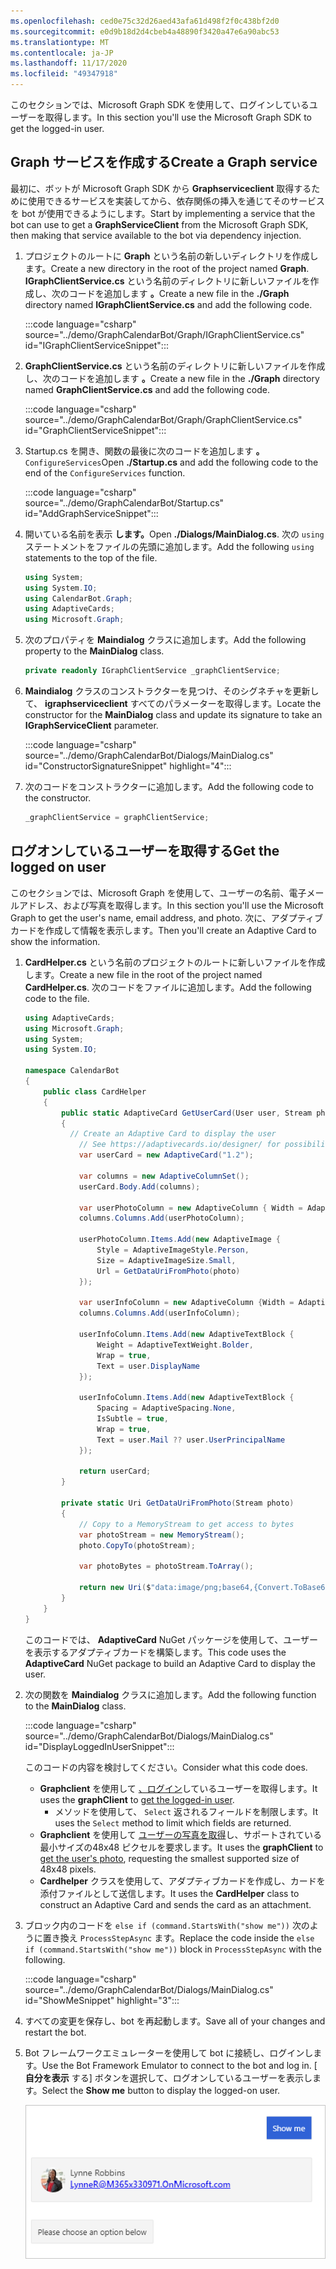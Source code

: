 ```yaml
---
ms.openlocfilehash: ced0e75c32d26aed43afa61d498f2f0c438bf2d0
ms.sourcegitcommit: e0d9b18d2d4cbeb4a48890f3420a47e6a90abc53
ms.translationtype: MT
ms.contentlocale: ja-JP
ms.lasthandoff: 11/17/2020
ms.locfileid: "49347918"
---
```

<!-- markdownlint-disable MD002 MD041 -->

<span data-ttu-id="b9c5e-101">このセクションでは、Microsoft Graph SDK を使用して、ログインしているユーザーを取得します。</span><span class="sxs-lookup"><span data-stu-id="b9c5e-101">In this section you'll use the Microsoft Graph SDK to get the logged-in user.</span></span>

## <a name="create-a-graph-service"></a><span data-ttu-id="b9c5e-102">Graph サービスを作成する</span><span class="sxs-lookup"><span data-stu-id="b9c5e-102">Create a Graph service</span></span>

<span data-ttu-id="b9c5e-103">最初に、ボットが Microsoft Graph SDK から **Graphserviceclient** 取得するために使用できるサービスを実装してから、依存関係の挿入を通じてそのサービスを bot が使用できるようにします。</span><span class="sxs-lookup"><span data-stu-id="b9c5e-103">Start by implementing a service that the bot can use to get a **GraphServiceClient** from the Microsoft Graph SDK, then making that service available to the bot via dependency injection.</span></span>

1. <span data-ttu-id="b9c5e-104">プロジェクトのルートに **Graph** という名前の新しいディレクトリを作成します。</span><span class="sxs-lookup"><span data-stu-id="b9c5e-104">Create a new directory in the root of the project named **Graph**.</span></span> <span data-ttu-id="b9c5e-105">**IGraphClientService.cs** という名前のディレクトリに新しいファイルを作成し、次のコードを追加します **。**</span><span class="sxs-lookup"><span data-stu-id="b9c5e-105">Create a new file in the **./Graph** directory named **IGraphClientService.cs** and add the following code.</span></span>

    :::code language="csharp" source="../demo/GraphCalendarBot/Graph/IGraphClientService.cs" id="IGraphClientServiceSnippet":::

1. <span data-ttu-id="b9c5e-106">**GraphClientService.cs** という名前のディレクトリに新しいファイルを作成し、次のコードを追加します **。**</span><span class="sxs-lookup"><span data-stu-id="b9c5e-106">Create a new file in the **./Graph** directory named **GraphClientService.cs** and add the following code.</span></span>

    :::code language="csharp" source="../demo/GraphCalendarBot/Graph/GraphClientService.cs" id="GraphClientServiceSnippet":::

1. <span data-ttu-id="b9c5e-107">Startup.cs を開き、関数の最後に次のコードを追加します **。** `ConfigureServices`</span><span class="sxs-lookup"><span data-stu-id="b9c5e-107">Open **./Startup.cs** and add the following code to the end of the `ConfigureServices` function.</span></span>

    :::code language="csharp" source="../demo/GraphCalendarBot/Startup.cs" id="AddGraphServiceSnippet":::

1. <span data-ttu-id="b9c5e-108">開いている名前を表示 **します。**</span><span class="sxs-lookup"><span data-stu-id="b9c5e-108">Open **./Dialogs/MainDialog.cs**.</span></span> <span data-ttu-id="b9c5e-109">次の `using` ステートメントをファイルの先頭に追加します。</span><span class="sxs-lookup"><span data-stu-id="b9c5e-109">Add the following `using` statements to the top of the file.</span></span>

    ```csharp
    using System;
    using System.IO;
    using CalendarBot.Graph;
    using AdaptiveCards;
    using Microsoft.Graph;
    ```

1. <span data-ttu-id="b9c5e-110">次のプロパティを **Maindialog** クラスに追加します。</span><span class="sxs-lookup"><span data-stu-id="b9c5e-110">Add the following property to the **MainDialog** class.</span></span>

    ```csharp
    private readonly IGraphClientService _graphClientService;
    ```

1. <span data-ttu-id="b9c5e-111">**Maindialog** クラスのコンストラクターを見つけ、そのシグネチャを更新して、 **igraphserviceclient** すべてのパラメーターを取得します。</span><span class="sxs-lookup"><span data-stu-id="b9c5e-111">Locate the constructor for the **MainDialog** class and update its signature to take an **IGraphServiceClient** parameter.</span></span>

    :::code language="csharp" source="../demo/GraphCalendarBot/Dialogs/MainDialog.cs" id="ConstructorSignatureSnippet" highlight="4":::

1. <span data-ttu-id="b9c5e-112">次のコードをコンストラクターに追加します。</span><span class="sxs-lookup"><span data-stu-id="b9c5e-112">Add the following code to the constructor.</span></span>

    ```csharp
    _graphClientService = graphClientService;
    ```

## <a name="get-the-logged-on-user"></a><span data-ttu-id="b9c5e-113">ログオンしているユーザーを取得する</span><span class="sxs-lookup"><span data-stu-id="b9c5e-113">Get the logged on user</span></span>

<span data-ttu-id="b9c5e-114">このセクションでは、Microsoft Graph を使用して、ユーザーの名前、電子メールアドレス、および写真を取得します。</span><span class="sxs-lookup"><span data-stu-id="b9c5e-114">In this section you'll use the Microsoft Graph to get the user's name, email address, and photo.</span></span> <span data-ttu-id="b9c5e-115">次に、アダプティブカードを作成して情報を表示します。</span><span class="sxs-lookup"><span data-stu-id="b9c5e-115">Then you'll create an Adaptive Card to show the information.</span></span>

1. <span data-ttu-id="b9c5e-116">**CardHelper.cs** という名前のプロジェクトのルートに新しいファイルを作成します。</span><span class="sxs-lookup"><span data-stu-id="b9c5e-116">Create a new file in the root of the project named **CardHelper.cs**.</span></span> <span data-ttu-id="b9c5e-117">次のコードをファイルに追加します。</span><span class="sxs-lookup"><span data-stu-id="b9c5e-117">Add the following code to the file.</span></span>

    ```csharp
    using AdaptiveCards;
    using Microsoft.Graph;
    using System;
    using System.IO;

    namespace CalendarBot
    {
        public class CardHelper
        {
            public static AdaptiveCard GetUserCard(User user, Stream photo)
            {
              // Create an Adaptive Card to display the user
                // See https://adaptivecards.io/designer/ for possibilities
                var userCard = new AdaptiveCard("1.2");

                var columns = new AdaptiveColumnSet();
                userCard.Body.Add(columns);

                var userPhotoColumn = new AdaptiveColumn { Width = AdaptiveColumnWidth.Auto };
                columns.Columns.Add(userPhotoColumn);

                userPhotoColumn.Items.Add(new AdaptiveImage {
                    Style = AdaptiveImageStyle.Person,
                    Size = AdaptiveImageSize.Small,
                    Url = GetDataUriFromPhoto(photo)
                });

                var userInfoColumn = new AdaptiveColumn {Width = AdaptiveColumnWidth.Stretch };
                columns.Columns.Add(userInfoColumn);

                userInfoColumn.Items.Add(new AdaptiveTextBlock {
                    Weight = AdaptiveTextWeight.Bolder,
                    Wrap = true,
                    Text = user.DisplayName
                });

                userInfoColumn.Items.Add(new AdaptiveTextBlock {
                    Spacing = AdaptiveSpacing.None,
                    IsSubtle = true,
                    Wrap = true,
                    Text = user.Mail ?? user.UserPrincipalName
                });

                return userCard;
            }

            private static Uri GetDataUriFromPhoto(Stream photo)
            {
                // Copy to a MemoryStream to get access to bytes
                var photoStream = new MemoryStream();
                photo.CopyTo(photoStream);

                var photoBytes = photoStream.ToArray();

                return new Uri($"data:image/png;base64,{Convert.ToBase64String(photoBytes)}");
            }
        }
    }
    ```

    <span data-ttu-id="b9c5e-118">このコードでは、 **AdaptiveCard** NuGet パッケージを使用して、ユーザーを表示するアダプティブカードを構築します。</span><span class="sxs-lookup"><span data-stu-id="b9c5e-118">This code uses the **AdaptiveCard** NuGet package to build an Adaptive Card to display the user.</span></span>

1. <span data-ttu-id="b9c5e-119">次の関数を **Maindialog** クラスに追加します。</span><span class="sxs-lookup"><span data-stu-id="b9c5e-119">Add the following function to the **MainDialog** class.</span></span>

    :::code language="csharp" source="../demo/GraphCalendarBot/Dialogs/MainDialog.cs" id="DisplayLoggedInUserSnippet":::

    <span data-ttu-id="b9c5e-120">このコードの内容を検討してください。</span><span class="sxs-lookup"><span data-stu-id="b9c5e-120">Consider what this code does.</span></span>

    - <span data-ttu-id="b9c5e-121">**Graphclient** を使用して [、ログイン](https://docs.microsoft.com/graph/api/user-get?view=graph-rest-1.0)しているユーザーを取得します。</span><span class="sxs-lookup"><span data-stu-id="b9c5e-121">It uses the **graphClient** to [get the logged-in user](https://docs.microsoft.com/graph/api/user-get?view=graph-rest-1.0).</span></span>
        - <span data-ttu-id="b9c5e-122">メソッドを使用して、 `Select` 返されるフィールドを制限します。</span><span class="sxs-lookup"><span data-stu-id="b9c5e-122">It uses the `Select` method to limit which fields are returned.</span></span>
    - <span data-ttu-id="b9c5e-123">**Graphclient** を使用して [ユーザーの写真を取得](https://docs.microsoft.com/graph/api/profilephoto-get?view=graph-rest-1.0)し、サポートされている最小サイズの48x48 ピクセルを要求します。</span><span class="sxs-lookup"><span data-stu-id="b9c5e-123">It uses the **graphClient** to [get the user's photo](https://docs.microsoft.com/graph/api/profilephoto-get?view=graph-rest-1.0), requesting the smallest supported size of 48x48 pixels.</span></span>
    - <span data-ttu-id="b9c5e-124">**Cardhelper** クラスを使用して、アダプティブカードを作成し、カードを添付ファイルとして送信します。</span><span class="sxs-lookup"><span data-stu-id="b9c5e-124">It uses the **CardHelper** class to construct an Adaptive Card and sends the card as an attachment.</span></span>

1. <span data-ttu-id="b9c5e-125">ブロック内のコードを `else if (command.StartsWith("show me"))` 次のように置き換え `ProcessStepAsync` ます。</span><span class="sxs-lookup"><span data-stu-id="b9c5e-125">Replace the code inside the `else if (command.StartsWith("show me"))` block in `ProcessStepAsync` with the following.</span></span>

    :::code language="csharp" source="../demo/GraphCalendarBot/Dialogs/MainDialog.cs" id="ShowMeSnippet" highlight="3":::

1. <span data-ttu-id="b9c5e-126">すべての変更を保存し、bot を再起動します。</span><span class="sxs-lookup"><span data-stu-id="b9c5e-126">Save all of your changes and restart the bot.</span></span>

1. <span data-ttu-id="b9c5e-127">Bot フレームワークエミュレーターを使用して bot に接続し、ログインします。</span><span class="sxs-lookup"><span data-stu-id="b9c5e-127">Use the Bot Framework Emulator to connect to the bot and log in.</span></span> <span data-ttu-id="b9c5e-128">[ **自分を表示** する] ボタンを選択して、ログオンしているユーザーを表示します。</span><span class="sxs-lookup"><span data-stu-id="b9c5e-128">Select the **Show me** button to display the logged-on user.</span></span>

    ![ユーザーが表示されているアダプティブカードのスクリーンショット](images/user-card.png)
